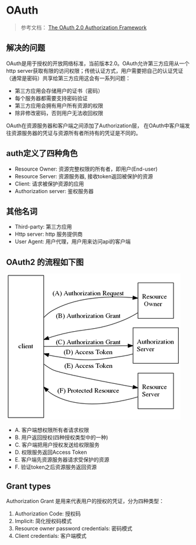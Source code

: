 # OAuth

> 参考文档： [The OAuth 2.0 Authorization Framework](https://tools.ietf.org/html/rfc6749)

## 解决的问题

OAuth是用于授权的开放网络标准，当前版本2.0。OAuth允许第三方应用从一个http server获取有限的访问权限；传统认证方式，用户需要把自己的认证凭证（通常是密码）共享给第三方应用这会有一系列问题：
* 第三方应用会存储用户的证书（密码）
* 每个服务器都需要支持密码验证
* 第三方应用会拥有用户所有资源的权限
* 除非修改密码，否则用户无法收回权限

OAuth在资源服务器和客户端之间添加了Authorization层， 在OAuth中客户端发往资源服务器的凭证与资源所有者所持有的凭证是不同的。

## auth定义了四种角色

* Resource Owner: 资源完整权限的所有者，即用户(End-user)
* Resource Server: 资源服务器, 接收token返回被保护的资源
* Client: 请求被保护资源的应用
* Authorization server: 鉴权服务器

## 其他名词
* Third-party: 第三方应用
* Http server: http 服务提供商
* User Agent: 用户代理，用户用来访问api的客户端

## OAuth2 的流程如下图
![OAuth2.0 flow](../../assets/graphes/OAuth2.png)

* A. 客户端想权限所有者请求权限
* B. 用户返回授权(四种授权类型中的一种)
* C. 客户端把用户授权发送给权限服务
* D. 权限服务返回Access Token
* E. 客户端先资源服务器请求受保护的资源
* F. 验证token之后资源服务返回资源

## Grant types

Authorization Grant 是用来代表用户的授权的凭证，分为四种类型：

1. Authorization Code: 授权码
2. Implicit: 简化授权码模式
3. Resource owner password credentials: 密码模式
4. Client credentials: 客户端模式




